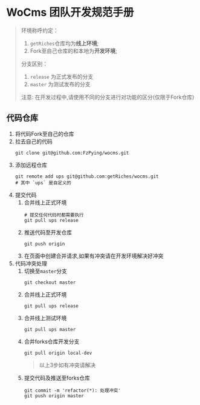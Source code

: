 # WoCms 团队开发规范手册
> 环境称呼约定：
> 1. `getRiches`仓库均为**线上环境**; 
> 2. Fork至自己仓库的和本地为**开发环境**;
>
> 分支区别：
> 1. `release` 为正式发布的分支
> 2. `master` 为测试发布的分支
>
> 注意: 在开发过程中,请使用不同的分支进行对功能的区分(仅限于Fork仓库)


## 代码仓库
1. 将代码Fork至自己的仓库
2. 拉去自己的代码
    ```shell script
    git clone git@github.com:FzPying/wocms.git
    ```
3. 添加远程仓库
    ```shell script
    git remote add ups git@github.com:getRiches/wocms.git
    # 其中 `ups` 是自定义的
    ```
4. 提交代码
    1. 合并线上正式环境 
        ```shell script
        # 提交任何代码时都需要执行
        git pull ups release 
        ```
    2. 推送代码至开发仓库
        ```shell script
        git push origin
        ```
    3. 在页面中创建合并请求,如果有冲突请在开发环境解决好冲突
5. 代码冲突处理
    1. 切换至`master`分支
        ```shell script
        git checkout master
        ```
    2. 合并线上正式环境 
         ```shell script
         git pull ups release
         ```
    3. 合并线上测试环境
        ```shell script
        git pull ups master
        ```
    4. 合并forks仓库开发分支
        ```shell script
        git pull origin local-dev
        ```
        > 以上3步如有冲突请解决
    5. 提交代码及推送至forks仓库   
       ```shell script
       git commit -m 'refactor(*): 处理冲突'
       git push origin master
       ```   